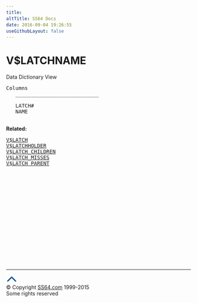 ```yaml
---
title:
altTitle: SS64 Docs
date: 2016-09-04 19:26:55
useGithubLayout: false
---
```

<!-- #BeginLibraryItem "/Library/head_orav.lbi" --><!-- #EndLibraryItem --><h1>V$LATCHNAME </h1>  
 <p> Data Dictionary View </p> 
 
<pre>Columns
   ___________________________
 
   LATCH#
   NAME

</pre>
<p><b>Related:</b></p><pre><a href="V$LATCH.html">V$LATCH</a> 
<a href="V$LATCHHOLDER.html">V$LATCHHOLDER</a> 
<a href="V$LATCH_CHILDREN.html">V$LATCH_CHILDREN</a> 
<a href="V$LATCH_MISSES.html">V$LATCH_MISSES</a> 
<a href="V$LATCH_PARENT.html">V$LATCH_PARENT</a> 
</pre><!-- #BeginLibraryItem "/Library/foot_orad.lbi" --><p>
<!-- oracle-footer -->
<ins class="adsbygoogle" style="display:inline-block;width:300px;height:250px" data-ad-client="ca-pub-6140977852749469" data-ad-slot="4275490898"></ins>
<script>
(adsbygoogle = window.adsbygoogle || []).push({});
</script></p>
<hr>
<div id="bl" class="footer"><a href="V$LATCHNAME.html#"><img src="../images/top.png" width="30" height="22" alt="Back to the Top"></a></div>
<div id="br" class="footer, tagline">© Copyright <a href="http://ss64.com/">SS64.com</a> 1999-2015<br>
Some rights reserved</div>
<!-- #EndLibraryItem -->

